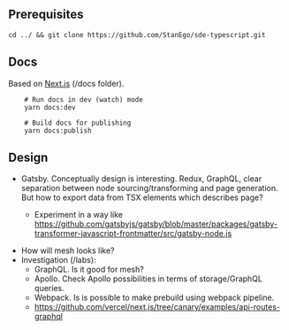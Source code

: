 ## Prerequisites

```shell
cd ../ && git clone https://github.com/StanEgo/sde-typescript.git
```

## Docs

Based on [Next.js](https://nextjs.org/) (/docs folder).

```
	# Run docs in dev (watch) mode
	yarn docs:dev

	# Build docs for publishing
	yarn docs:publish
```

## Design

-   Gatsby. Conceptually design is interesting. Redux, GraphQL, clear separation between node sourcing/transforming and page generation. But how to export data from TSX elements which describes page?

    -   Experiment in a way like https://github.com/gatsbyjs/gatsby/blob/master/packages/gatsby-transformer-javascript-frontmatter/src/gatsby-node.js

*   How will mesh looks like?
*   Investigation (/labs):
    -   GraphQL. Is it good for mesh?
    -   Apollo. Check Apollo possibilities in terms of storage/GraphQL queries.
    -   Webpack. Is is possible to make prebuild using webpack pipeline.
    -   https://github.com/vercel/next.js/tree/canary/examples/api-routes-graphql
